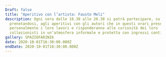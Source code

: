 ```yaml
---
Draft: false
title: "Aperitivo con l’artista: Fausto Meli"
description: Ogni sera dalle 18.30 alle 20.30 si potrà partecipare, su invito o
  prenotandosi, agli aperitivi con gli autori che in questi orari presenteranno
  personalmente i loro lavori e risponderanno alle curiosità dei loro
  collezionisti in un’atmosfera informale e protetta con ingressi contingentati.
gallery: SPAZIOFARINI6
date: 2020-10-01T16:30:00.000Z
endDate: 2020-10-01T18:30:00.000Z
---
```


